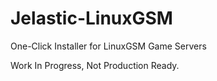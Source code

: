 # Jelastic-LinuxGSM
One-Click Installer for LinuxGSM Game Servers

Work In Progress, Not Production Ready.
